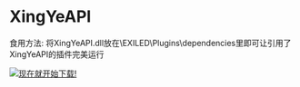 # XingYeAPI
食用方法: 将XingYeAPI.dll放在\EXILED\Plugins\dependencies里即可让引用了XingYeAPI的插件完美运行

[![现在就开始下载!](https://img.shields.io/github/downloads/XingYeNotFish/XingYeAPI/total?color=brown&label=Downloads&style=for-the-badge)](https://github.com/XingYeNotFish/XingYeAPI/releases)
